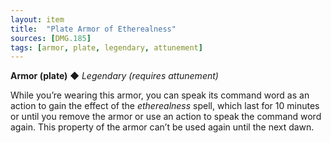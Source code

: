 ```yaml
---
layout: item
title:  "Plate Armor of Etherealness"
sources: [DMG.185]
tags: [armor, plate, legendary, attunement]
---
```


**Armor (plate)** ◆ *Legendary (requires attunement)*

While you’re wearing this armor, you can speak its command word as an action to gain the effect of the *etherealness* spell, which last for 10 minutes or until you remove the armor or use an action to speak the command word again. This property of the armor can’t be used again until the next dawn.